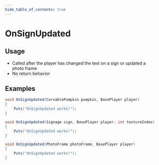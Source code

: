 ```yaml
---
hide_table_of_contents: true
---
```


# OnSignUpdated

## Usage

* Called after the player has changed the text on a sign or updated a photo frame
* No return behavior

## Examples

```csharp title=""
void OnSignUpdated(CarvablePumpkin pumpkin, BasePlayer player)
{
    Puts("OnSignUpdated works!");
}
```

```csharp title=""
void OnSignUpdated(Signage sign, BasePlayer player, int textureIndex)
{
    Puts("OnSignUpdated works!");
}
```

```csharp title=""
void OnSignUpdated(PhotoFrame photoFrame, BasePlayer player)
{
    Puts("OnSignUpdated works!");
}
```